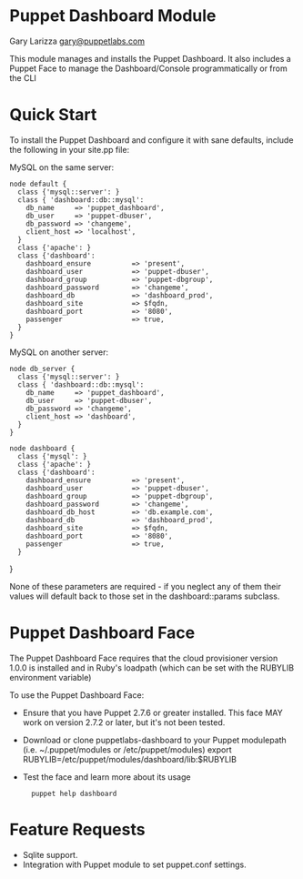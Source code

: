 # Puppet Dashboard Module

Gary Larizza <gary@puppetlabs.com>

This module manages and installs the Puppet Dashboard.  It also includes a Puppet Face to manage the Dashboard/Console programmatically or from the CLI

# Quick Start

To install the Puppet Dashboard and configure it with sane defaults, include the following in your site.pp file:

MySQL on the same server:

    node default {
      class {'mysql::server': }
      class { 'dashboard::db::mysql':
        db_name     => 'puppet_dashboard',
        db_user     => 'puppet-dbuser',
        db_password => 'changeme',
        client_host => 'localhost',
      }
      class {'apache': }
      class {'dashboard':
        dashboard_ensure          => 'present',
        dashboard_user            => 'puppet-dbuser',
        dashboard_group           => 'puppet-dbgroup',
        dashboard_password        => 'changeme',
        dashboard_db              => 'dashboard_prod',
        dashboard_site            => $fqdn,
        dashboard_port            => '8080',
        passenger                 => true,
      }
    }
    
MySQL on another server:

    node db_server {
      class {'mysql::server': }
      class { 'dashboard::db::mysql':
        db_name     => 'puppet_dashboard',
        db_user     => 'puppet-dbuser',
        db_password => 'changeme',
        client_host => 'dashboard',
      }
    }

    node dashboard {
      class {'mysql': }
      class {'apache': }
      class {'dashboard':
        dashboard_ensure          => 'present',
        dashboard_user            => 'puppet-dbuser',
        dashboard_group           => 'puppet-dbgroup',
        dashboard_password        => 'changeme',
        dashboard_db_host         => 'db.example.com',
        dashboard_db              => 'dashboard_prod',
        dashboard_site            => $fqdn,
        dashboard_port            => '8080',
        passenger                 => true,
      }
}

None of these parameters are required - if you neglect any of them their values will default back to those set in the dashboard::params subclass.

# Puppet Dashboard Face

The Puppet Dashboard Face requires that the cloud provisioner version 1.0.0 is installed
and in Ruby's loadpath (which can be set with the RUBYLIB environment variable)

To use the Puppet Dashboard Face:


* Ensure that you have Puppet 2.7.6 or greater installed.  This face MAY work on version 2.7.2 or later, but it's not been tested.
* Download or clone puppetlabs-dashboard to your Puppet modulepath (i.e. ~/.puppet/modules or /etc/puppet/modules)
        export RUBYLIB=/etc/puppet/modules/dashboard/lib:$RUBYLIB

* Test the face and learn more about its usage

        puppet help dashboard

# Feature Requests

* Sqlite support.
* Integration with Puppet module to set puppet.conf settings.
